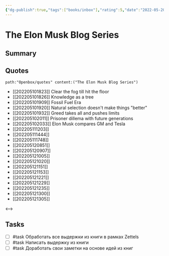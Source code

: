 ```yaml
---
{"dg-publish":true,"tags":["books/inbox"],"rating":5,"date":"2022-05-20T19:52:23+03:00","modified_at":"2022-05-20T19:54:33+03:00","permalink":"/refs/the-elon-musk-blog-series/","dgHomeLink":false,"dgPassFrontmatter":true}
---
```


# The Elon Musk Blog Series



## Summary


## Quotes

```expander
path:"Openbox/quotes" content:("The Elon Musk Blog Series")
```
 
- [[202205101823]] Clear the fog till hit the floor
- [[202205101826]] Knowledge as a tree
- [[202205101909]] Fossil Fuel Era
- [[202205101920]] Natural selection doesn't make things "better"
- [[202205101932]] Greed takes all and pushes limits
- [[202205102011]] Prisoner dillema with future generations
- [[202205102033]] Elon Musk compares GM and Tesla
- [[202205111203]] 
- [[202205111444]] 
- [[202205111748]] 
- [[202205120851]] 
- [[202205120907]] 
- [[202205121005]] 
- [[202205121020]] 
- [[202205121151]] 
- [[202205121153]] 
- [[202205121221]] 
- [[202205121229]] 
- [[202205121235]] 
- [[202205121300]] 
- [[202205121305]] 
 
<-->

## Tasks

- [ ] #task Обработать все выдержки из книги в рамках Zettels
- [ ] #task Написать выдержку из книги
- [ ] #task Доработать свои заметки на основе идей из книг

